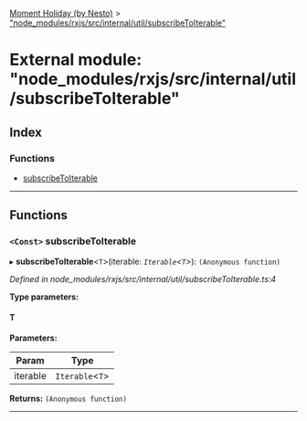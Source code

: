 [Moment Holiday (by Nesto)](../README.md) > ["node_modules/rxjs/src/internal/util/subscribeToIterable"](../modules/_node_modules_rxjs_src_internal_util_subscribetoiterable_.md)

# External module: "node_modules/rxjs/src/internal/util/subscribeToIterable"

## Index

### Functions

* [subscribeToIterable](_node_modules_rxjs_src_internal_util_subscribetoiterable_.md#subscribetoiterable)

---

## Functions

<a id="subscribetoiterable"></a>

### `<Const>` subscribeToIterable

▸ **subscribeToIterable**<`T`>(iterable: *`Iterable`<`T`>*): `(Anonymous function)`

*Defined in node_modules/rxjs/src/internal/util/subscribeToIterable.ts:4*

**Type parameters:**

#### T 
**Parameters:**

| Param | Type |
| ------ | ------ |
| iterable | `Iterable`<`T`> |

**Returns:** `(Anonymous function)`

___

